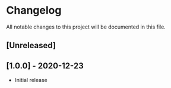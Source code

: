 # Changelog
All notable changes to this project will be documented in this file.

## [Unreleased]

## [1.0.0] - 2020-12-23
- Initial release
